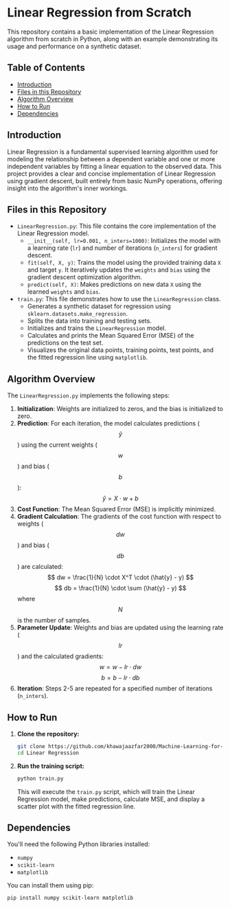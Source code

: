 # Linear Regression from Scratch

This repository contains a basic implementation of the Linear Regression algorithm from scratch in Python, along with an example demonstrating its usage and performance on a synthetic dataset.

## Table of Contents

* [Introduction](#introduction)
* [Files in this Repository](#files-in-this-repository)
* [Algorithm Overview](#algorithm-overview)
* [How to Run](#how-to-run)
* [Dependencies](#dependencies)


## Introduction

Linear Regression is a fundamental supervised learning algorithm used for modeling the relationship between a dependent variable and one or more independent variables by fitting a linear equation to the observed data. This project provides a clear and concise implementation of Linear Regression using gradient descent, built entirely from basic NumPy operations, offering insight into the algorithm's inner workings.

## Files in this Repository

* `LinearRegression.py`: This file contains the core implementation of the Linear Regression model.
    * `__init__(self, lr=0.001, n_inters=1000)`: Initializes the model with a learning rate (`lr`) and number of iterations (`n_inters`) for gradient descent.
    * `fit(self, X, y)`: Trains the model using the provided training data `X` and target `y`. It iteratively updates the `weights` and `bias` using the gradient descent optimization algorithm.
    * `predict(self, X)`: Makes predictions on new data `X` using the learned `weights` and `bias`.
* `train.py`: This file demonstrates how to use the `LinearRegression` class.
    * Generates a synthetic dataset for regression using `sklearn.datasets.make_regression`.
    * Splits the data into training and testing sets.
    * Initializes and trains the `LinearRegression` model.
    * Calculates and prints the Mean Squared Error (MSE) of the predictions on the test set.
    * Visualizes the original data points, training points, test points, and the fitted regression line using `matplotlib`.

## Algorithm Overview

The `LinearRegression.py` implements the following steps:

1.  **Initialization**: Weights are initialized to zeros, and the bias is initialized to zero.
2.  **Prediction**: For each iteration, the model calculates predictions ($$\hat{y}$$) using the current weights ($$w$$) and bias ($$b$$):
    $$ \hat{y} = X \cdot w + b $$
3.  **Cost Function**: The Mean Squared Error (MSE) is implicitly minimized.
4.  **Gradient Calculation**: The gradients of the cost function with respect to weights ($$dw$$) and bias ($$db$$) are calculated:
    $$ dw = \frac{1}{N} \cdot X^T \cdot (\hat{y} - y) $$
    $$ db = \frac{1}{N} \cdot \sum (\hat{y} - y) $$
    where $$N$$ is the number of samples.
5.  **Parameter Update**: Weights and bias are updated using the learning rate ($$lr$$) and the calculated gradients:
    $$ w = w - lr \cdot dw $$
    $$ b = b - lr \cdot db $$
6.  **Iteration**: Steps 2-5 are repeated for a specified number of iterations (`n_inters`).

## How to Run

1.  **Clone the repository:**
    ```bash
    git clone https://github.com/khawajaazfar2000/Machine-Learning-for-Scratch/tree/e93cc13f44df51e14a9b6d21802a6dded72b1149/Linear%20Regression
    cd Linear Regression
    ```
2.  **Run the training script:**
    ```bash
    python train.py
    ```
    This will execute the `train.py` script, which will train the Linear Regression model, make predictions, calculate MSE, and display a scatter plot with the fitted regression line.

## Dependencies

You'll need the following Python libraries installed:

* `numpy`
* `scikit-learn`
* `matplotlib`

You can install them using pip:

```bash
pip install numpy scikit-learn matplotlib
